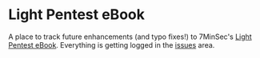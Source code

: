 # Light Pentest eBook
A place to track future enhancements (and typo fixes!) to 7MinSec's [Light Pentest eBook](https://ebook.7minsec.com).  Everything is getting logged in the [issues](https://github.com/7MinSec/eBook/issues) area.
